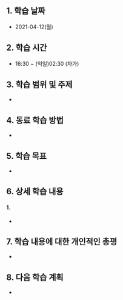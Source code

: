 

## 1. 학습 날짜

* 2021-04-12(월)



## 2. 학습 시간

* 16:30 ~ (익일)02:30 (자가)



## 3. 학습 범위 및 주제

* 



## 4. 동료 학습 방법

* 



## 5. 학습 목표

* 



## 6. 상세 학습 내용

#### 1. 

* 



## 7. 학습 내용에 대한 개인적인 총평

* 



## 8. 다음 학습 계획

* 


